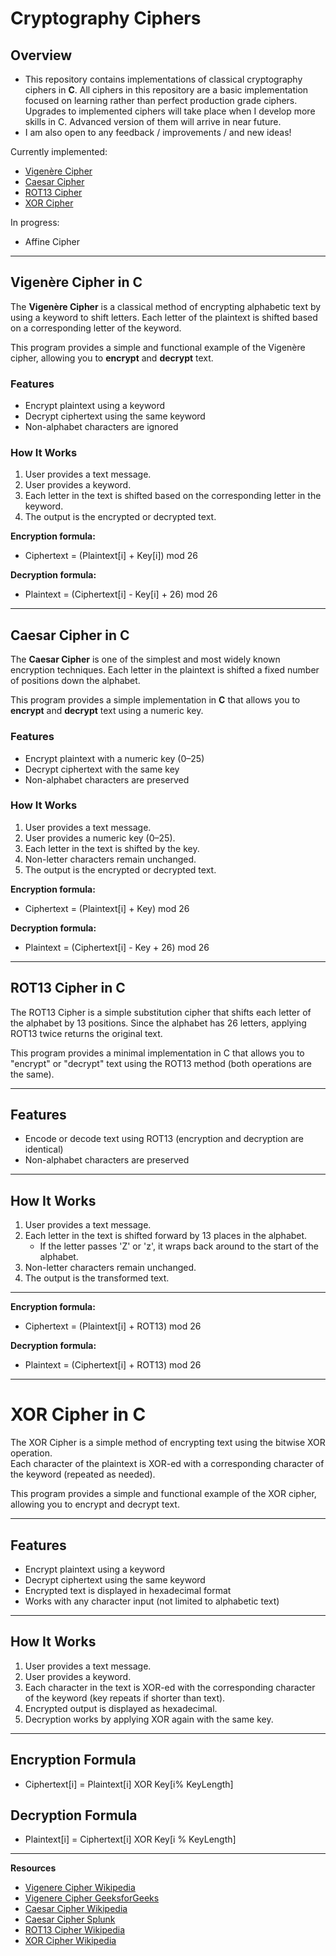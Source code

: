# Cryptography Ciphers

## Overview
- This repository contains implementations of classical cryptography ciphers in **C**.
All ciphers in this repository are a basic implementation focused on learning rather than perfect production grade ciphers. Upgrades to implemented ciphers will take place when I develop more skills in C. Advanced version of them will arrive in near future.
- I am also open to any feedback / improvements / and new ideas!


Currently implemented:
- [Vigenère Cipher](#vigenère-cipher-in-c)
- [Caesar Cipher](#caesar-cipher-in-c)
- [ROT13 Cipher](#ROT13-Cipher-in-C)
- [XOR Cipher](#XOR-Cipher-in-C)

In progress:
- Affine Cipher


---

## Vigenère Cipher in C

The **Vigenère Cipher** is a classical method of encrypting alphabetic text by using a keyword to shift letters. Each letter of the plaintext is shifted based on a corresponding letter of the keyword.

This program provides a simple and functional example of the Vigenère cipher, allowing you to **encrypt** and **decrypt** text.



### Features
- Encrypt plaintext using a keyword
- Decrypt ciphertext using the same keyword
- Non-alphabet characters are ignored



### How It Works
1. User provides a text message.
2. User provides a keyword.
3. Each letter in the text is shifted based on the corresponding letter in the keyword.
4. The output is the encrypted or decrypted text.

**Encryption formula:**  
- Ciphertext = (Plaintext[i] + Key[i]) mod 26

**Decryption formula:**
- Plaintext = (Ciphertext[i] - Key[i] + 26) mod 26

---

## Caesar Cipher in C
The **Caesar Cipher** is one of the simplest and most widely known encryption techniques. Each letter in the plaintext is shifted a fixed number of positions down the alphabet.

This program provides a simple implementation in **C** that allows you to **encrypt** and **decrypt** text using a numeric key.

### Features
- Encrypt plaintext with a numeric key (0–25)
- Decrypt ciphertext with the same key
- Non-alphabet characters are preserved

### How It Works
1. User provides a text message.
2. User provides a numeric key (0–25).
3. Each letter in the text is shifted by the key.
4. Non-letter characters remain unchanged.
5. The output is the encrypted or decrypted text.


**Encryption formula:**  
- Ciphertext = (Plaintext[i] + Key) mod 26

**Decryption formula:**  
- Plaintext = (Ciphertext[i] - Key + 26) mod 26


---
## ROT13 Cipher in C

The ROT13 Cipher is a simple substitution cipher that shifts each letter of the alphabet by 13 positions. Since the alphabet has 26 letters, applying ROT13 twice returns the original text.

This program provides a minimal implementation in C that allows you to "encrypt" or "decrypt" text using the ROT13 method (both operations are the same).

---

## Features
- Encode or decode text using ROT13 (encryption and decryption are identical)  
- Non-alphabet characters are preserved  

---

## How It Works
1. User provides a text message.  
2. Each letter in the text is shifted forward by 13 places in the alphabet.  
   - If the letter passes 'Z' or 'z', it wraps back around to the start of the alphabet.  
3. Non-letter characters remain unchanged.  
4. The output is the transformed text.  

---

**Encryption formula:**  
- Ciphertext = (Plaintext[i] + ROT13) mod 26

**Decryption formula:**  
- Plaintext = (Ciphertext[i] + ROT13) mod 26

---
# XOR Cipher in C

The XOR Cipher is a simple method of encrypting text using the bitwise XOR operation.  
Each character of the plaintext is XOR-ed with a corresponding character of the keyword (repeated as needed).

This program provides a simple and functional example of the XOR cipher, allowing you to encrypt and decrypt text.

---

## Features
- Encrypt plaintext using a keyword
- Decrypt ciphertext using the same keyword
- Encrypted text is displayed in hexadecimal format
- Works with any character input (not limited to alphabetic text)

---

## How It Works
1. User provides a text message.
2. User provides a keyword.
3. Each character in the text is XOR-ed with the corresponding character of the keyword (key repeats if shorter than text).
4. Encrypted output is displayed as hexadecimal.
5. Decryption works by applying XOR again with the same key.

---

## Encryption Formula
- Ciphertext[i] = Plaintext[i] XOR Key[i% KeyLength]

## Decryption Formula
- Plaintext[i] = Ciphertext[i] XOR Key[i % KeyLength]

---

**Resources**
- [Vigenere Cipher Wikipedia](https://en.wikipedia.org/wiki/Vigen%C3%A8re_cipher)
- [Vigenere Cipher GeeksforGeeks](https://www.geeksforgeeks.org/dsa/vigenere-cipher/)
- [Caesar Cipher Wikipedia](https://en.wikipedia.org/wiki/Caesar_cipher)
- [Caesar Cipher Splunk](https://www.splunk.com/en_us/blog/learn/caesar-cipher.html)
- [ROT13 Cipher Wikipedia](https://en.wikipedia.org/wiki/ROT13)
- [XOR Cipher Wikipedia](https://en.wikipedia.org/wiki/XOR_cipher)


